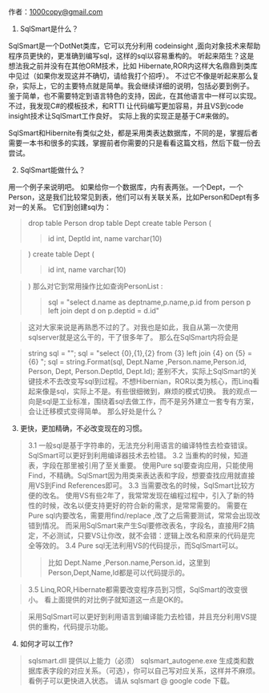 作者：1000copy@gmail.com

1. SqlSmart是什么？

SqlSmart是一个DotNet类库，它可以充分利用 codeinsight ,面向对象技术来帮助程序员更快的，更准确到编写sql，这样的sql以容易重构的。
听起来陌生？这是想法我之前并没有在其他ORM技术，比如 Hibernate,ROR内这样大名鼎鼎到类库中见过（如果你发现这并不确切，请给我打个招呼）。
不过它不像是听起来那么复杂，实际上，它的主要特点就是简单。我会继续详细的说明，包括必要到例子。
鉴于简单，也不需要特定到语言特色的支持，因此，在其他语言中一样可以实现。
不过，我发现C#的模板技术，和RTTI 让代码编写更加容易，并且VS到code insight技术让SqlSmart工作良好。
实际上我的实现正是基于C#来做的。

SqlSmart和Hibernite有类似之处，都是采用类表达数据库，不同的是，掌握后者需要一本书和很多的实践，掌握前者你需要的只是看看这篇文档，然后下载一份去尝试。


2. SqlSmart能做什么？

用一个例子来说明吧。
如果给你一个数据库，内有表两张。一个Dept，一个Person，这是我们比较常见到表，他们可以有关联关系，比如Person和Dept有多对一的关系。
它们到创建sql为：

> drop table Person
> drop table Dept
> create table Person
> (
> > id int,
> > DeptId int,
> > name varchar(10)

> )
> create table Dept
> (
> > id int,
> > name varchar(10)

> )
> 那么对它到常用操作比如查询PersonList :
> > sql = "select d.name as deptname,p.name,p.id from person  p left join dept d on p.deptid = d.id"

> 这对大家来说是再熟悉不过的了。对我也是如此，我自从第一次使用sqlserver就是这么干的，干了很多年了。
> 那么在SqlSmart内将会是

> string sql = "";
> sql = "select {0},{1},{2} from {3} left join {4} on {5} ={6} ";
> sql = string.Format(sql, Dept.Name ,Person.name,Person.id, Person, Dept, Person.DeptId, Dept.Id);
> 差别不大，实际上SqlSmart的关键技术不去改变写sql到过程。不想Hibernian，ROR以类为核心，而Linq看起来像是sql，实际上不是。有些很细微到，麻烦的模式切换。
> 我的观点一向是sql是工业标准，围绕着sql去做工作，而不是另外建立一套专有方案，会让迁移模式变得简单。
> 那么好处是什么？

3. 更快，更加精确，不必改变现在的习惯。

> 3.1 一般sql是基于字符串的，无法充分利用语言的编译特性去检查错误。
> SqlSmart可以更好到利用编译器技术去检错。
> 3.2 当重构的时候，知道表，字段在那里被引用了至关重要。
> 使用Pure sql要查询应用，只能使用Find，不精确。SqlSmart因为用类来表达表和字段，想要查找应用就直接用VS到Find References即可。
> 3.3 当需要改名的时候，SqlSmart比较方便的改名。
> 使用VS有些2年了，我常常发现在编程过程中，引入了新的特性的时候，改名以便支持更好的符合新的需求，是常常需要的。
> 需要在Pure sql内要改名，需要用find/replace ,改了之后需要测试，常常会出现改错到情况。
> 而采用SqlSmart来产生Sql要修改表名，字段名，直接用F2搞定，不必测试，只要VS让你改，就不会错：逻辑上改名和原来的代码是完全等效的。
> 3.4 Pure sql无法利用VS的代码提示，而SqlSmart可以。
> > 比如 Dept.Name ,Person.name,Person.id，这里到Person,Dept,Name,Id都是可以代码提示的。

> 3.5 Linq,ROR,Hibernate都需要改变程序员到习惯，SqlSmart的改变很小。
> 看上面提供的对比例子就知道这一点是OK的。


> 采用SqlSmart可以更好到利用语言到编译能力去检错，并且充分利用VS提供的重构，代码提示功能。

4. 如何才可以工作?
> sqlsmart.dll 提供以上能力（必须）
> sqlsmart\_autogene.exe 生成类和数据库表字段的对应关系。（可选），你可以自己写对应关系，这样并不麻烦。
> 看例子可以更快进入状态。
> 请从 sqlsmart @ google code 下载。
